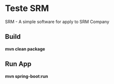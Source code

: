 # Teste SRM
SRM - A simple software for apply to SRM Company

## Build
#### mvn clean package

## Run App
#### mvn spring-boot:run
